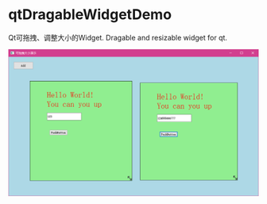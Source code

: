 # qtDragableWidgetDemo

Qt可拖拽、调整大小的Widget. Dragable and resizable widget for qt.

![demo](demo.png)

